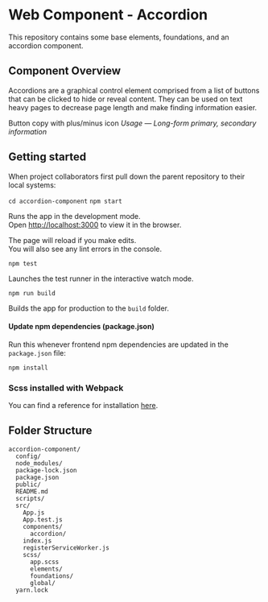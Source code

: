 # Web Component - Accordion

This repository contains some base elements, foundations, and an accordion component.

## Component Overview

Accordions are a graphical control element comprised from a list of buttons that can be clicked to hide or reveal content. They can be used on text heavy pages to decrease page length and make finding information easier.

Button copy with plus/minus icon
*Usage — Long-form primary, secondary information*

## Getting started

When project collaborators first pull down the parent repository to their local systems:

`cd accordion-component`
`npm start`

Runs the app in the development mode.<br>
Open [http://localhost:3000](http://localhost:3000) to view it in the browser.

The page will reload if you make edits.<br>
You will also see any lint errors in the console.

`npm test`

Launches the test runner in the interactive watch mode.

`npm run build`

Builds the app for production to the `build` folder.

#### Update npm dependencies (package.json)

Run this whenever frontend npm dependencies are updated in the `package.json` file:
```
npm install
```

### Scss installed with Webpack

You can find a reference for installation [here](https://medium.com/@Connorelsea/using-sass-with-create-react-app-7125d6913760).

## Folder Structure

```
accordion-component/
  config/
  node_modules/
  package-lock.json
  package.json
  public/
  README.md
  scripts/
  src/
    App.js
    App.test.js
    components/
      accordion/
    index.js
    registerServiceWorker.js
    scss/
      app.scss
      elements/
      foundations/
      global/
  yarn.lock
```
